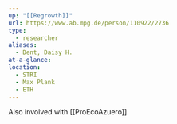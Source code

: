 ```yaml
---
up: "[[Regrowth]]"
url: https://www.ab.mpg.de/person/110922/2736
type:
  - researcher
aliases:
  - Dent, Daisy H.
at-a-glance: 
location:
  - STRI
  - Max Plank
  - ETH
---
```

Also involved with [[ProEcoAzuero]].